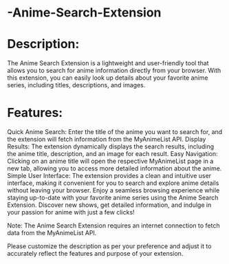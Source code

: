 # -Anime-Search-Extension

# Description:
The Anime Search Extension is a lightweight and user-friendly tool that allows you to search for anime information directly from your browser. With this extension, you can easily look up details about your favorite anime series, including titles, descriptions, and images.

# Features:

Quick Anime Search: Enter the title of the anime you want to search for, and the extension will fetch information from the MyAnimeList API.
Display Results: The extension dynamically displays the search results, including the anime title, description, and an image for each result.
Easy Navigation: Clicking on an anime title will open the respective MyAnimeList page in a new tab, allowing you to access more detailed information about the anime.
Simple User Interface: The extension provides a clean and intuitive user interface, making it convenient for you to search and explore anime details without leaving your browser.
Enjoy a seamless browsing experience while staying up-to-date with your favorite anime series using the Anime Search Extension. Discover new shows, get detailed information, and indulge in your passion for anime with just a few clicks!

Note: The Anime Search Extension requires an internet connection to fetch data from the MyAnimeList API.

Please customize the description as per your preference and adjust it to accurately reflect the features and purpose of your extension.
